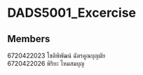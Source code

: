 # DADS5001_Excercise

## Members
6720422023 โชติพิพัฒน์ ฉัตรคูณบุญมัย<br>
6720422026 พิริยะ ไหมสมบุญ
